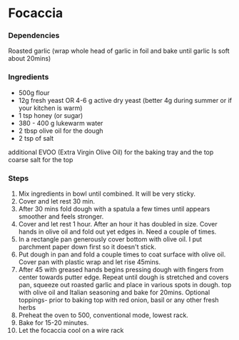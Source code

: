 # Focaccia

### Dependencies 
Roasted garlic (wrap whole head of garlic in foil and bake until garlic Is soft about 20mins)

### Ingredients 
- 500g flour
- 12g fresh yeast OR 4-6 g active dry yeast (better 4g during summer or if your kitchen is warm)
- 1 tsp honey (or sugar) 
- 380 - 400 g lukewarm water 
- 2 tbsp olive oil for the dough 
- 2 tsp of salt

additional EVOO (Extra Virgin Olive Oil) for the baking tray and the top
coarse salt for the top

### Steps 
1. Mix ingredients in bowl until combined. It will be very sticky. 
2. Cover and let rest 30 min. 
3. After 30 mins fold dough with a spatula a few times until appears smoother and feels stronger. 
4. Cover and let rest 1 hour. After an hour it has doubled in size. Cover hands in olive oil and fold out yet edges in. Need a couple of times. 
5. In a rectangle pan generously cover bottom with olive oil. I put parchment paper down  first so it doesn't stick. 
6. Put dough in pan and fold a couple times to coat surface with olive oil.  Cover pan with plastic wrap and let rise 45mins. 
7. After 45 with greased hands begins pressing dough with fingers  from center towards putter edge. Repeat until dough is stretched and covers pan, squeeze out roasted garlic and place in various spots in dough. top with olive oil and Italian seasoning and bake for 20mins. Optional toppings- prior to baking top with red onion, basil or any other fresh herbs 
8. Preheat the oven to 500, conventional mode, lowest rack.
9. Bake for 15-20 minutes.
10. Let the focaccia cool on a wire rack 